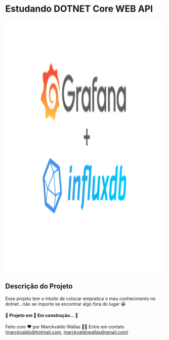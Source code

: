 # Estudando DOTNET Core  WEB API

<div style="background-color: #f0f0f0; height:20vh; display: flex; flex-direction: row; justify-content: center;">
<img src="https://github.com/marckvaldo/docker-monitor/blob/main/imagens/Grafana.png">
</div>


## Descrição do Projeto
Esse projeto tem o intuito de colocar empratica o meu conhecimento no dotnet...não se importe se encontrar algo fora do lugar :grin: 


<h4> 
	🚧  Projeto em 🚀 Em construção...  🚧
</h4>

Feito com ❤️ por Marckvaldo Wallas 👋🏽 Entre em contato (marckvaldo@hotmail.com, marckvaldowallas@gmail.com)
